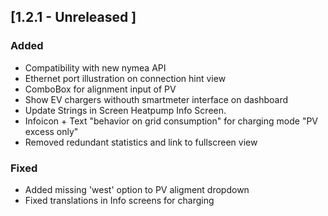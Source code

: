 ## [1.2.1 - Unreleased ]
### Added
- Compatibility with new nymea API 
- Ethernet port illustration on connection hint view 
- ComboBox for alignment input of PV 
- Show EV chargers withouth smartmeter interface on dashboard
- Update Strings in Screen Heatpump Info Screen.
- Infoicon + Text "behavior on grid consumption" for charging mode "PV excess only"
- Removed redundant statistics and link to fullscreen view

### Fixed
- Added missing 'west' option to PV aligment dropdown
- Fixed translations in Info screens for charging
